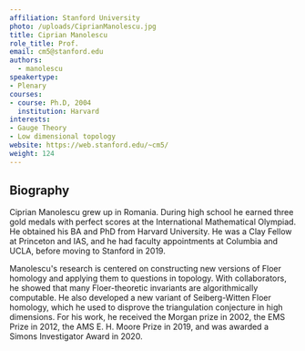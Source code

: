 ```yaml
---
affiliation: Stanford University
photo: /uploads/CiprianManolescu.jpg
title: Ciprian Manolescu
role_title: Prof.
email: cm5@stanford.edu
authors:
  - manolescu
speakertype:
- Plenary
courses:
- course: Ph.D, 2004
  institution: Harvard
interests:
- Gauge Theory
- Low dimensional topology
website: https://web.stanford.edu/~cm5/
weight: 124
---
```

## Biography
Ciprian Manolescu grew up in Romania. During high school he earned three gold medals with perfect scores at the International Mathematical Olympiad. He obtained his BA and PhD from Harvard University. He was a Clay Fellow at Princeton and IAS, and he had faculty appointments at Columbia and UCLA, before moving to Stanford in 2019.

Manolescu's research is centered on constructing new versions of Floer homology and applying them to questions in topology. With collaborators, he showed that many Floer-theoretic invariants are algorithmically computable. He also developed a new variant of Seiberg-Witten Floer homology, which he used to disprove the triangulation conjecture in high dimensions. For his work, he received the Morgan prize in 2002, the EMS Prize in 2012, the AMS E. H. Moore Prize in 2019, and was awarded a Simons Investigator Award in 2020.

